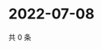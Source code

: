 # 2022-07-08

共 0 条

<!-- BEGIN WEIBO -->
<!-- 最后更新时间 Fri Jul 08 2022 04:16:42 GMT+0800 (China Standard Time) -->

<!-- END WEIBO -->

